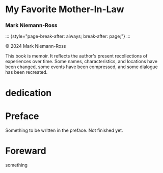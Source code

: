 # My Favorite Mother-In-Law

### Mark Niemann-Ross

::: {style="page-break-after: always; break-after: page;"}
:::

© 2024 Mark Niemann-Ross

This book is memoir. It reflects the author's present recollections of experiences over time. Some names, characteristics, and locations have been changed, some events have been compressed, and some dialogue has been recreated.

# dedication

# Preface

Something to be written in the preface. Not finished yet.

# Foreward

something

